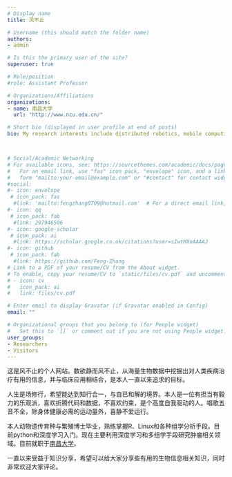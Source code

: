 ```yaml
---
# Display name
title: 风不止

# Username (this should match the folder name)
authors:
- admin

# Is this the primary user of the site?
superuser: true

# Role/position
#role: Assistant Professor 

# Organizations/Affiliations
organizations:  
- name: 南昌大学
  url: "http://www.ncu.edu.cn/"

# Short bio (displayed in user profile at end of posts)
bio: My research interests include distributed robotics, mobile computing and programmable matter.



# Social/Academic Networking
# For available icons, see: https://sourcethemes.com/academic/docs/page-builder/#icons
#   For an email link, use "fas" icon pack, "envelope" icon, and a link in the
#   form "mailto:your-email@example.com" or "#contact" for contact widget.
#social:
#- icon: envelope
 # icon_pack: fas
  #link: 'mailto:fengzhang0709@hotmail.com'  # For a direct email link, use "mailto:test@example.org".
#- icon: qq
 # icon_pack: fab
  #link: 297946506
#- icon: google-scholar
 # icon_pack: ai
  #link: https://scholar.google.co.uk/citations?user=sIwtMXoAAAAJ
#- icon: github
 # icon_pack: fab
  #link: https://github.com/Feng-Zhang
# Link to a PDF of your resume/CV from the About widget.
# To enable, copy your resume/CV to `static/files/cv.pdf` and uncomment the lines below.
# - icon: cv
#   icon_pack: ai
#   link: files/cv.pdf

# Enter email to display Gravatar (if Gravatar enabled in Config)
email: ""

# Organizational groups that you belong to (for People widget)
#   Set this to `[]` or comment out if you are not using People widget.
user_groups:
- Researchers
- Visitors
---
```




这是风不止的个人网站。数欲静而风不止，从海量生物数据中挖掘出对人类疾病治疗有用的信息，并与临床应用相结合，是本人一直以来追求的目标。

人生是场修行，希望能达到知行合一，与自已和解的境界。本人是一位有担当有毅力的乐观派，喜欢折腾代码和数据，不喜欢约束，是个高度自我驱动的人。唱歌五音不全，除身体健康必需的运动量外，喜静不爱运行。

本人动物遗传育种与繁殖博士毕业，熟练掌握R、Linux和各种组学分析手段。目前python和深度学习入门。现在主要利用深度学习和多组学手段研究肿瘤相关领域。目前就职于[南昌大学](http://www.ncu.edu.cn/)。

一直以来受益于知识分享，希望可以给大家分享些有用的生物信息相关知识，同时非常欢迎大家评论。



